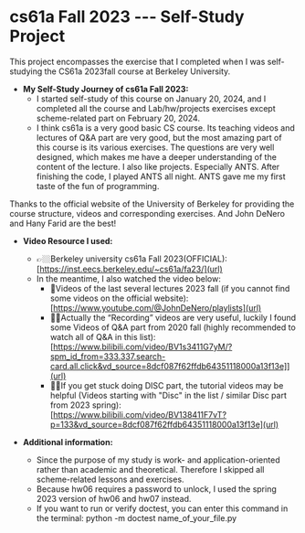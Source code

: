 # cs61a Fall 2023 --- Self-Study Project
This project encompasses the exercise that I completed when I was self-studying the CS61a 2023fall course at Berkeley University. 

- **My Self-Study Journey of cs61a Fall 2023:**
  - I started self-study of this course on January 20, 2024, and I completed all the course and Lab/hw/projects exercises except scheme-related part on February 20, 2024.
  - I think cs61a is a very good basic CS course. Its teaching videos and lectures of Q&A part are very good, but the most amazing part of this course is its various exercises. The questions are very well designed, which makes me have a deeper understanding of the content of the lecture. I also like projects. Especially ANTS. After finishing the code, I played ANTS all night. ANTS gave me my first taste of the fun of programming.

Thanks to the official website of the University of Berkeley for providing the course structure, videos and corresponding exercises. And John DeNero and Hany Farid are the best!

 
- **Video Resource I used:**
  - 👉🏼Berkeley university cs61a Fall 2023(OFFICIAL):[https://inst.eecs.berkeley.edu/~cs61a/fa23/](url)
  - In the meantime, I also watched the video below:
    - 🦾Videos of the last several lectures 2023 fall (if you cannot find some videos on the official website): [https://www.youtube.com/@JohnDeNero/playlists](url)
    - 👍🏼Actually the “Recording” videos are very useful, luckily I found some Videos of Q&A part from 2020 fall (highly recommended to watch all of Q&A in this list): [https://www.bilibili.com/video/BV1s3411G7yM/?spm_id_from=333.337.search-card.all.click&vd_source=8dcf087f62ffdb64351118000a13f13e]](url)
    - 🙏🏼If you get stuck doing DISC part, the tutorial videos may be helpful (Videos starting with "Disc" in the list / similar Disc part from 2023 spring): [https://www.bilibili.com/video/BV138411F7vT?p=133&vd_source=8dcf087f62ffdb64351118000a13f13e](url)


- **Additional information:**
  - Since the purpose of my study is work- and application-oriented rather than academic and theoretical. Therefore I skipped all scheme-related lessons and exercises.
  - Because hw06 requires a password to unlock, I used the spring 2023 version of hw06 and hw07 instead.
  - If you want to run or verify doctest, you can enter this command in the terminal:  python -m doctest name_of_your_file.py

  
  
